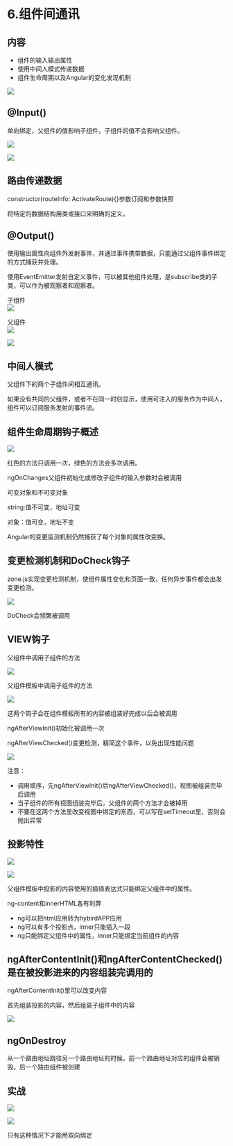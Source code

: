 # 6.组件间通讯

## 内容

* 组件的输入输出属性
* 使用中间人模式传递数据
* 组件生命周期以及Angular的变化发现机制

![](../.gitbook/assets/360截图20171024124730222.jpg)

## @Input\(\)

单向绑定，父组件的值影响子组件，子组件的值不会影响父组件。

![](../.gitbook/assets/360截图20171023185555902.jpg)

![](../.gitbook/assets/360截图20171023190953066.jpg)

## 路由传递数据

constructor\(routeInfo: ActivateRoute\){}参数订阅和参数快照

将特定的数据结构用类或接口来明确的定义。

## @Output\(\)

使用输出属性向组件外发射事件，并通过事件携带数据，只能通过父组件事件绑定的方式捕获并处理。

使用EventEmitter发射自定义事件，可以被其他组件处理，是subscribe类的子类，可以作为被观察者和观察者。

子组件  
![](../.gitbook/assets/360截图20171024124311622.jpg)

父组件  
![](../.gitbook/assets/360截图20171024124412445.jpg)

![](../.gitbook/assets/360截图20171024124651382.jpg)

## 中间人模式

父组件下的两个子组件间相互通讯。

如果没有共同的父组件，或者不在同一时刻显示，使用可注入的服务作为中间人，组件可以订阅服务发射的事件流。

## 组件生命周期钩子概述

![](../.gitbook/assets/360截图20171024131829792.jpg)

红色的方法只调用一次，绿色的方法会多次调用。

ngOnChanges父组件初始化或修改子组件的输入参数时会被调用

可变对象和不可变对象

string:值不可变，地址可变

对象：值可变，地址不变

Angular的变更监测机制仍然捕获了每个对象的属性改变换。

## 变更检测机制和DoCheck钩子

zone.js实现变更检测机制，使组件属性变化和页面一致，任何异步事件都会出发变更检测。

![](../.gitbook/assets/360截图20171024143241960.jpg)

DoCheck会频繁被调用

## VIEW钩子

父组件中调用子组件的方法

![](../.gitbook/assets/360截图20171024144639353.jpg)

父组件模板中调用子组件的方法

![](../.gitbook/assets/360截图20171024144957754.jpg)

这两个钩子会在组件模板所有的内容被组装好完成以后会被调用

ngAfterViewInit\(\)初始化被调用一次

ngAfterViewChecked\(\)变更检测，精简这个事件，以免出现性能问题

![](../.gitbook/assets/360截图20171024145939173.jpg)

注意：

* 调用顺序，先ngAfterViewInit\(\)后ngAfterViewChecked\(\)，视图被组装完毕后调用
* 当子组件的所有视图组装完毕后，父组件的两个方法才会被掉用
* 不要在这两个方法里改变视图中绑定的东西，可以写在setTimeout里，否则会抛出异常

## 投影特性

![](../.gitbook/assets/360截图20171024151059455.jpg)

![](../.gitbook/assets/360截图20171024151133872.jpg)

父组件模板中投影的内容使用的插值表达式只能绑定父组件中的属性。

ng-content和innerHTML各有利弊

* ng可以把html应用转为hybirdAPP应用
* ng可以有多个投影点，inner只能插入一段
* ng只能绑定父组件中的属性，inner只能绑定当前组件的内容

## ngAfterContentInit\(\)和ngAfterContentChecked\(\)是在被投影进来的内容组装完调用的

ngAfterContentInit\(\)里可以改变内容

首先组装投影的内容，然后组装子组件中的内容

![](../.gitbook/assets/360截图20171024155925139.jpg)

## ngOnDestroy

从一个路由地址跳往另一个路由地址的时候，前一个路由地址对应的组件会被销毁，后一个路由组件被创建

## 实战

![](../.gitbook/assets/360截图20171024192326447.jpg)

![](../.gitbook/assets/36020171024192326447.jpg)

只有这种情况下才能用双向绑定


